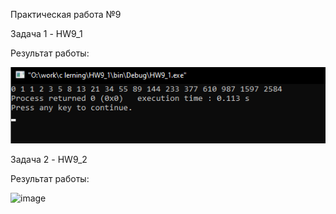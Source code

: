 Практическая работа №9

Задача 1 - HW9_1

Результат работы:

![pic](https://github.com/SaintNikon/C-lerning/blob/main/HW9/HW9_1.png?raw=true)

Задача 2 - HW9_2

Результат работы:

![image](https://github.com/user-attachments/assets/df62eed7-fcb0-4394-a6ee-9295b5caeebf)
